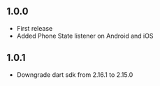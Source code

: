 ## 1.0.0
- First release
- Added Phone State listener on Android and iOS
## 1.0.1
- Downgrade dart sdk from 2.16.1 to 2.15.0
